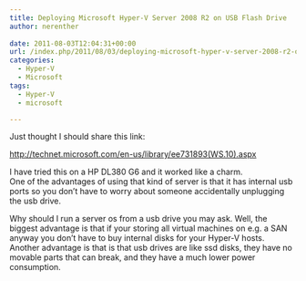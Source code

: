 ```yaml
---
title: Deploying Microsoft Hyper-V Server 2008 R2 on USB Flash Drive
author: nerenther
 
date: 2011-08-03T12:04:31+00:00
url: /index.php/2011/08/03/deploying-microsoft-hyper-v-server-2008-r2-on-usb-flash-drive/
categories:
  - Hyper-V
  - Microsoft
tags:
  - Hyper-V
  - microsoft

---
```

Just thought I should share this link:

<http://technet.microsoft.com/en-us/library/ee731893(WS.10).aspx>

I have tried this on a HP DL380 G6 and it worked like a charm.  
One of the advantages of using that kind of server is that it has internal usb ports so you don&#8217;t have to worry about someone accidentally unplugging the usb drive.

Why should I run a server os from a usb drive you may ask. Well, the biggest advantage is that if your storing all virtual machines on e.g. a SAN anyway you don&#8217;t have to buy internal disks for your Hyper-V hosts.  
Another advantage is that is that usb drives are like ssd disks, they have no movable parts that can break, and they have a much lower power consumption.